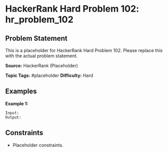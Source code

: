 # HackerRank Hard Problem 102: hr_problem_102

## Problem Statement

This is a placeholder for HackerRank Hard Problem 102.
Please replace this with the actual problem statement.

**Source:** HackerRank (Placeholder)

**Topic Tags:** #placeholder
**Difficulty:** Hard

## Examples

**Example 1:**

```
Input:
Output:
```

## Constraints

- Placeholder constraints.
